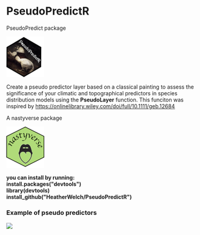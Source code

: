 # PseudoPredictR

PseudoPredict package <br />   

<img src="inst/imgs/PseudoPredictR.png?raw=True" width="100">

Create a pseudo predictor layer based on a classical painting to assess the significance of your climatic and topographical predictors in species distribution models using the **PseudoLayer** function. This funciton was inspired by https://onlinelibrary.wiley.com/doi/full/10.1111/geb.12684

A nastyverse package <br />

<img src="inst/imgs/nastyverse.png?raw=True" width="100">

**you can install by running:  
install.packages("devtools") <br />
library(devtools) <br />
install_github("HeatherWelch/PseudoPredictR") <br />**

### Example of pseudo predictors

<img src="inst/imgs/Untitled.png?raw=True" width="100">




